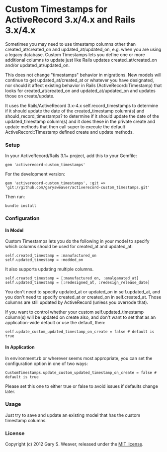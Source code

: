 Custom Timestamps for ActiveRecord 3.x/4.x and Rails 3.x/4.x
=====

Sometimes you may need to use timestamp columns other than created_at/created_on and updated_at/updated_on, e.g. when you are using a legacy database. Custom Timestamps lets you define one or more additional columns to update just like Rails updates created_at/created_on and/or updated_at/updated_on.

This does not change "timestamps" behavior in migrations. New models will continue to get updated_at/created_at or whatever you have designated, nor should it affect existing behavior in Rails (ActiveRecord::Timestamp) that looks for created_at/created_on and updated_at/updated_on and updates those on create/update.

It uses the Rails/ActiveRecord 3.x-4.x self.record_timestamps to determine if it should update the date of the created_timestamp column(s) and should_record_timestamps? to determine if it should update the date of the updated_timestamp column(s) and it does these in the private create and update methods that then call super to execute the default ActiveRecord::Timestamp defined create and update methods.

### Setup

In your ActiveRecord/Rails 3.1+ project, add this to your Gemfile:

    gem 'activerecord-custom_timestamps'

For the development version:

    gem 'activerecord-custom_timestamps', :git => 'git://github.com/garysweaver/activerecord-custom_timestamps.git'

Then run:

    bundle install

### Configuration

#### In Model

Custom Timestamps lets you do the following in your model to specify which columns should be used for created_at and updated_at:

    self.created_timestamp = :manufactured_on
    self.updated_timestamp = :modded_on

It also supports updating multiple columns.

    self.created_timestamp = [:manufactured_on, :amalgamated_at]
    self.updated_timestamp = [:redesigned_at, :redesign_release_date]

You don't need to specify updated_at or updated_on in self.updated_at, and you don't need to specify created_at or created_on in self.created_at. Those columns are still updated by ActiveRecord (unless you overrode that).

If you want to control whether your custom self.updated_timestamp column(s) will be updated on create also, and don't want to set that as an application-wide default or use the default, then:

    self.update_custom_updated_timestamp_on_create = false # default is true

#### In Application

In environment.rb or wherever seems most appropriate, you can set the configuration option in one of two ways:

    CustomTimestamps.update_custom_updated_timestamp_on_create = false # default is true

Please set this one to either true or false to avoid issues if defaults change later.

### Usage

Just try to save and update an existing model that has the custom timestamp columns.

### License

Copyright (c) 2012 Gary S. Weaver, released under the [MIT license][lic].

[lic]: http://github.com/garysweaver/activerecord-custom_timestamps/blob/master/LICENSE
